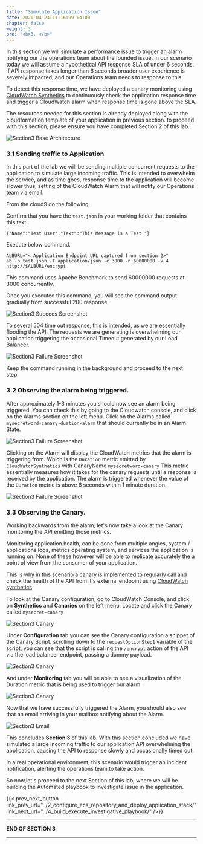 ```yaml
---
title: "Simulate Application Issue"
date: 2020-04-24T11:16:09-04:00
chapter: false
weight: 3
pre: "<b>3. </b>"
---
```


In this section we will simulate a performance issue to trigger an alarm notifying our the operations team about the founded issue. In our scenario today we will assume a hypothetical API response SLA of under 6 seconds, if API response takes longer than 6 seconds broader user experience is severely impacted, and our Operations team needs to response to this. 

To detect this response time, we have deployed a canary monitoring using [CloudWatch Synthetics](https://docs.aws.amazon.com/AmazonCloudWatch/latest/monitoring/CloudWatch_Synthetics_Canaries.html) to continuously check the application response time and trigger a CloudWatch alarm when response time is gone above the SLA.  

The resources needed for this section is already deployed along with the cloudformation template of your application in previous section. to proceed with this section, please ensure you have completed Section 2 of this lab.

![Section3 Base Architecture](/Operations/200_Automating_operations_with_playbooks_and_runbooks/Images/section3-testing-canary-alarm-architecture.png)

### 3.1 Sending traffic to Application

In this part of the lab we will be sending multiple concurrent requests to the application to simulate large incoming traffic. This is intended to overwhelm the service, and as time goes, response time to the application will become slower thus, setting of the CloudWatch Alarm that will notify our Operations team via email.

From the cloud9 do the following

Confirm that you have the `test.json` in your working folder that contains this text.

```
{"Name":"Test User","Text":"This Message is a Test!"}
```

Execute below command.

```
ALBURL="< Application Endpoint URL captured from section 2>"
ab -p test.json -T application/json -c 3000 -n 60000000 -v 4 http://$ALBURL/encrypt
```

This command uses Apache Benchmark to send 60000000 requests at 3000 concurrently.

Once you executed this command, you will see the command output gradually from successful 200 response 

![Section3 Succces Screenshot](/Operations/200_Automating_operations_with_playbooks_and_runbooks/Images/section3-success-traffic-requests.png)

To several 504 time out response, this is intended, as we are essentially flooding the API.
The requests we are generating is overwhelming our application triggering the occasional Timeout generated by our Load Balancer.

![Section3 Failure Screenshot](/Operations/200_Automating_operations_with_playbooks_and_runbooks/Images/section3-failure-traffic-requests.png)

Keep the command running in the background and proceed to the next step.

### 3.2 Observing the alarm being triggered.

After approximately 1-3 minutes you should now see an alarm being triggered.
You can check this by going to the Cloudwatch console, and click on the Alarms section on the left menu.
Click on the Alarms called `mysecretword-canary-duation-alarm` that should currently be in an Alarm State.

![Section3 Failure Screenshot](/Operations/200_Automating_operations_with_playbooks_and_runbooks/Images/section3-alarm.png)

Clicking on the Alarm will display the CloudWatch metrics that the alarm is triggering from.
Which is the `Duration` metric emitted by `CloudWatchSynthetics` with CanaryName `mysecretword-canary`
This metric essentially measures how it takes for the canary requests until a response is received by the application. The alarm is triggered whenever the value of the `Duration` metric is above 6 seconds within 1 minute duration.

![Section3 Failure Screenshot](/Operations/200_Automating_operations_with_playbooks_and_runbooks/Images/section3-alarm-detail.png)

### 3.3 Observing the Canary.

Working backwards from the alarm, let's now take a look at the Canary monitoring the API emitting those metrics.

Monitoring application health, can be done from multiple angles, system / applications logs, metrics operating system, and services the application is running on. None of these however will be able to replicate accurately the a point of view from the consumer of your application. 

This is why in this scenario a canary is implemented to regularly call and check the health of the API from it's external endpoint using [ CloudWatch synthetics](https://docs.aws.amazon.com/AmazonCloudWatch/latest/monitoring/CloudWatch_Synthetics_Canaries.html)

To look at the Canary configuration, go to CloudWatch Console, and click on **Synthetics** and **Canaries** on the left menu. Locate and click the Canary called `mysecret-canary` 

![Section3 Canary](/Operations/200_Automating_operations_with_playbooks_and_runbooks/Images/section3-canary.png)

Under **Configuration** tab you can see the Canary configuration a snippet of the Canary Script.
scrolling down to the `requestOptionStep1` variable of the script, you can see that the script is calling the `/encrypt` action of the API via the load balancer endpoint, passing a dummy payload.   

![Section3 Canary](/Operations/200_Automating_operations_with_playbooks_and_runbooks/Images/section3-canary-detail.png)

And under **Monitoring** tab you will be able to see a visualization of the Duration metric that is being used to trigger our alarm.

![Section3 Canary](/Operations/200_Automating_operations_with_playbooks_and_runbooks/Images/section3-canary-monitor.png)

Now that we have successfully triggered the Alarm, you should also see that an email arriving in your mailbox notifying about the Alarm.

![Section3 Email](/Operations/200_Automating_operations_with_playbooks_and_runbooks/Images/section3-email.png)

This concludes **Section 3** of this lab. With this section concluded we have simulated a large incoming traffic to our application API overwhelming the application, causing the API to response slowly and occasionally timed out. 

In a real operational environment, this scenario would trigger an incident notification, alerting the operations team to take action.

So now,let's proceed to the next Section of this lab, where we will be building the Automated playbook to investigate issue in the application. 

{{< prev_next_button link_prev_url="../2_configure_ecs_repository_and_deploy_application_stack/" link_next_url="../4_build_execute_investigative_playbook/" />}}

___
**END OF SECTION 3**
___